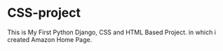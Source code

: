 # CSS-project
This is My First Python Django, CSS and HTML Based Project. in which i created Amazon Home Page.
